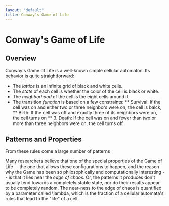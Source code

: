 ```yaml
---
layout: "default"
title: Conway's Game of Life
---
```


# Conway's Game of Life
## Overview
Conway's Game of Life is a well-known simple cellular automaton. Its behavior is quite straightforward: 
* The *lattice* is an infinite grid of black and white cells.
* The *state* of each cell is whether the color of the cell is black or white.
* The *neighborhood* of the cell is the eight cells around it.
* The transition *function* is based on a few constraints:
** Survival: If the cell was on and either two or three neighbors were on, the cell is balck,
** Birth: If the cell was off and exactly three of its neighbors were on, the cell turns on
** 3. Death: If the cell was on and fewer than two or more than three neighbors were on, the cell turns off

## Patterns and Properties
From these rules come a large number of patterns 

Many researchers believe that one of the special properties of the Game of Life -- the one that allows these configurations to happen, and the reason why the Game has been so philosophically and computationally interesting -- is that it lies near the *edge of chaos*. Or, the patterns it produces don't usually tend towards a completely stable state, nor do their results appear to be completely random. The near-ness to the edge of chaos is quantified by a parameter called \lambda, which is the fraction of a cellular automata's rules that lead to the "life" of a cell.